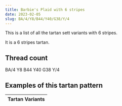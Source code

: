 ```yaml
---
title: Barbie's Plaid with 6 stripes
date: 2023-02-05
slug: BA/4/Y8/B44/Y40/G38/Y/4
---
```

This is a list of all the tartan sett variants with 6 stripes.

It is a 6 stripes tartan.


## Thread count
BA/4 Y8 B44 Y40 G38 Y/4

## Examples of this tartan pattern

| Tartan Variants |
|---------------|
